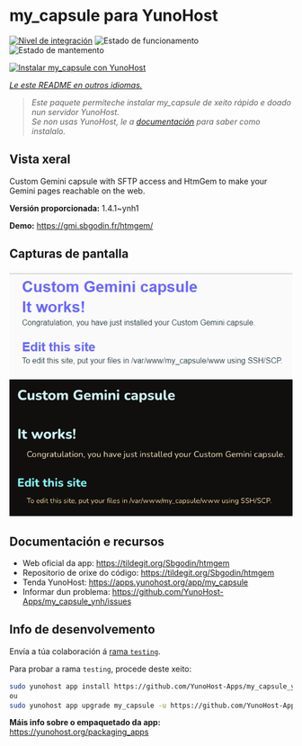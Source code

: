 <!--
NOTA: Este README foi creado automáticamente por <https://github.com/YunoHost/apps/tree/master/tools/readme_generator>
NON debe editarse manualmente.
-->

# my_capsule para YunoHost

[![Nivel de integración](https://dash.yunohost.org/integration/my_capsule.svg)](https://dash.yunohost.org/appci/app/my_capsule) ![Estado de funcionamento](https://ci-apps.yunohost.org/ci/badges/my_capsule.status.svg) ![Estado de mantemento](https://ci-apps.yunohost.org/ci/badges/my_capsule.maintain.svg)

[![Instalar my_capsule con YunoHost](https://install-app.yunohost.org/install-with-yunohost.svg)](https://install-app.yunohost.org/?app=my_capsule)

*[Le este README en outros idiomas.](./ALL_README.md)*

> *Este paquete permíteche instalar my_capsule de xeito rápido e doado nun servidor YunoHost.*  
> *Se non usas YunoHost, le a [documentación](https://yunohost.org/install) para saber como instalalo.*

## Vista xeral

Custom Gemini capsule with SFTP access and HtmGem to make your Gemini pages reachable on the web.


**Versión proporcionada:** 1.4.1~ynh1

**Demo:** <https://gmi.sbgodin.fr/htmgem/>

## Capturas de pantalla

![Captura de pantalla de my_capsule](./doc/screenshots/screenshot2.png)
![Captura de pantalla de my_capsule](./doc/screenshots/screenshot1.png)

## Documentación e recursos

- Web oficial da app: <https://tildegit.org/Sbgodin/htmgem>
- Repositorio de orixe do código: <https://tildegit.org/Sbgodin/htmgem>
- Tenda YunoHost: <https://apps.yunohost.org/app/my_capsule>
- Informar dun problema: <https://github.com/YunoHost-Apps/my_capsule_ynh/issues>

## Info de desenvolvemento

Envía a túa colaboración á [rama `testing`](https://github.com/YunoHost-Apps/my_capsule_ynh/tree/testing).

Para probar a rama `testing`, procede deste xeito:

```bash
sudo yunohost app install https://github.com/YunoHost-Apps/my_capsule_ynh/tree/testing --debug
ou
sudo yunohost app upgrade my_capsule -u https://github.com/YunoHost-Apps/my_capsule_ynh/tree/testing --debug
```

**Máis info sobre o empaquetado da app:** <https://yunohost.org/packaging_apps>
